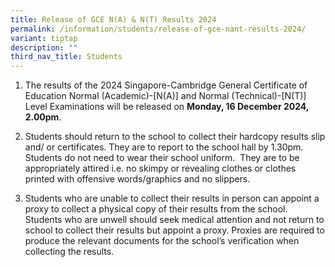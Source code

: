 ```yaml
---
title: Release of GCE N(A) & N(T) Results 2024
permalink: /information/students/release-of-gce-nant-results-2024/
variant: tiptap
description: ""
third_nav_title: Students
---
```

<ol data-tight="true" class="tight">
<li>
<p>The results of the 2024 Singapore-Cambridge General Certificate of Education
Normal (Academic)-[N(A)] and Normal (Technical)-[N(T)] Level Examinations
will be released on <strong>Monday, 16 December 2024, 2.00pm</strong>.</p>
</li>
</ol>
<ol start="2" data-tight="true" class="tight">
<li>
<p>Students should return to the school to collect their hardcopy results
slip and/ or certificates. They are to&nbsp;report to the school hall&nbsp;by
1.30pm.&nbsp; Students do not need to wear their school uniform.&nbsp;
They are to be appropriately attired i.e. no skimpy or revealing clothes
or clothes printed with offensive words/graphics and no slippers.</p>
</li>
<li>
<p>Students who are unable to collect their results in person can appoint
a proxy to collect a physical copy of their results from the school. Students
who are unwell should seek medical attention and not return to school to
collect their results but appoint a proxy.&nbsp;Proxies are required to
produce the relevant documents for the school’s verification when collecting
the results.</p>
</li>
</ol>
<p></p>